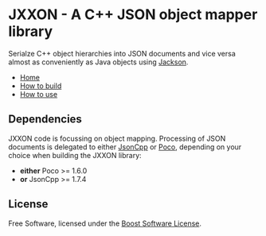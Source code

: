 # JXXON - A C++ JSON object mapper library

Serialze C++ object hierarchies into JSON documents and vice versa almost as conveniently as Java objects using [Jackson](https://github.com/FasterXML/jackson-databind).

 * [Home](https://github.com/jxx-project/JXXON/wiki)
 * [How to build](https://github.com/jxx-project/JXXON/wiki/How-to-build)
 * [How to use](https://github.com/jxx-project/JXXON/wiki/How-to-use)

## Dependencies

JXXON code is focussing on object mapping. Processing of JSON documents is delegated to either [JsonCpp](https://github.com/open-source-parsers/jsoncpp) or [Poco](https://pocoproject.org), depending on your choice when building the JXXON library:

 * **either** Poco >= 1.6.0
 * **or** JsonCpp >= 1.7.4

## License

Free Software, licensed under the [Boost Software License](https://spdx.org/licenses/BSL-1.0).
